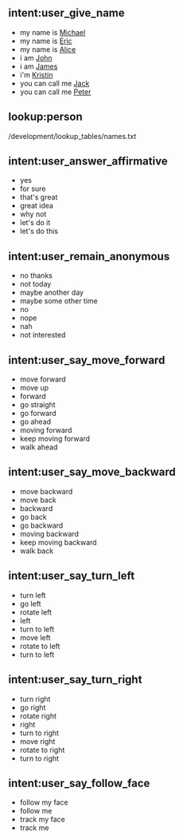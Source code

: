 ## intent:user_give_name
- my name is [Michael](person)
- my name is [Eric](person)
- my name is [Alice](person)
- i am [John](person)
- i am [James](person)
- i'm [Kristin](person)
- you can call me [Jack](person)
- you can call me [Peter](person)

## lookup:person
/development/lookup_tables/names.txt

## intent:user_answer_affirmative
- yes
- for sure
- that's great
- great idea
- why not
- let's do it
- let's do this

## intent:user_remain_anonymous
- no thanks
- not today
- maybe another day
- maybe some other time
- no
- nope
- nah
- not interested

## intent:user_say_move_forward
- move forward
- move up
- forward
- go straight
- go forward
- go ahead
- moving forward
- keep moving forward
- walk ahead

## intent:user_say_move_backward
- move backward
- move back
- backward
- go back
- go backward
- moving backward
- keep moving backward
- walk back

## intent:user_say_turn_left
- turn left
- go left
- rotate left
- left
- turn to left
- move left
- rotate to left
- turn to left

## intent:user_say_turn_right
- turn right
- go right
- rotate right
- right
- turn to right
- move right
- rotate to right
- turn to right

## intent:user_say_follow_face
- follow my face
- follow me
- track my face
- track me
